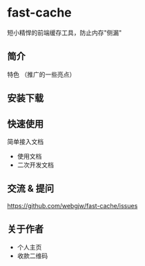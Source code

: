 # fast-cache
短小精悍的前端缓存工具，防止内存"侧漏"

## 简介

特色 （推广的一些亮点）

## 安装下载

## 快速使用

简单接入文档

- 使用文档
- 二次开发文档

## 交流 & 提问

https://github.com/webgjw/fast-cache/issues

## 关于作者

- 个人主页
- 收款二维码
